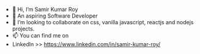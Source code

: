 - 👋 Hi, I’m Samir Kumar Roy
- 🌱 An aspiring Software Developer
- 💞️ I’m looking to collaborate on css, vanilla javascript, reactjs and nodejs projects.
- 📫 You can find me on
- LinkedIn >> https://www.linkedin.com/in/samir-kumar-roy/

<!---
samir-kumar-roy/samir-kumar-roy is a ✨ special ✨ repository because its `README.md` (this file) appears on your GitHub profile.
You can click the Preview link to take a look at your changes.
--->
